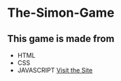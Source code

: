# The-Simon-Game
## This game is made from 
- HTML
- CSS
- JAVASCRIPT
[Visit the Site]('thesimongamefrombk.netlify.app')
